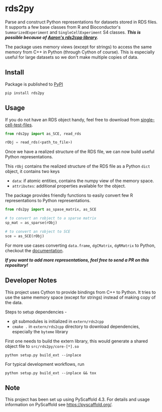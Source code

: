# rds2py

Parse and construct Python representations for datasets stored in RDS files. It supports a few base classes from R and Bioconductor's `SummarizedExperiment` and `SingleCellExperiment` S4 classes. ***This is possible because of [Aaron's rds2cpp library](https://github.com/LTLA/rds2cpp).***

The package uses memory views (except for strings) to access the same memory from C++ in Python (through Cython of course). This is especially useful for large datasets so we don't make multiple copies of data.

## Install

Package is published to [PyPI](https://pypi.org/project/rds2py/)

```shell
pip install rds2py
```

## Usage

If you do not have an RDS object handy, feel free to download from [single-cell-test-files](https://github.com/jkanche/random-test-files/releases).

```python
from rds2py import as_SCE, read_rds

rObj = read_rds(<path_to_file>)
```

Once we have a realized structure of the RDS file, we can now build useful Python representations.

This `rObj` contains the realized structure of the RDS file as a Python `dict` object, it contains two keys 
- `data`: if atomic entities, contains the numpy view of the memory space.
- `attributes`: additional properties available for the object. 

The package provides friendly functions to easily convert few R representations to Python representations.

```python
from rds2py import as_spase_matrix, as_SCE

# to convert an robject to a sparse matrix
sp_mat = as_sparse(rObj)

# to convert an robject to SCE
sce = as_SCE(rObj)
```

For more use cases converting `data.frame`, `dgCMatrix`, `dgRMatrix` to Python, checkout the [documentation](https://biocpy.github.io/rds2py/).

***If you want to add more representations, feel free to send a PR on this repository!***


## Developer Notes

This project uses Cython to provide bindings from C++ to Python. It tries to use the same memory space (except for strings) instead of making copy of the data.

Steps to setup dependencies - 

- git submodules is initialized in `extern/rds2cpp`
- `cmake .` in `extern/rds2cpp` directory to download dependencies, especially the `byteme` library

First one needs to build the extern library, this would generate a shared object file to `src/rds2py/core-[*].so`

```shell
python setup.py build_ext --inplace
```

For typical development workflows, run

```shell
python setup.py build_ext --inplace && tox
```


<!-- pyscaffold-notes -->

## Note

This project has been set up using PyScaffold 4.3. For details and usage
information on PyScaffold see https://pyscaffold.org/.
